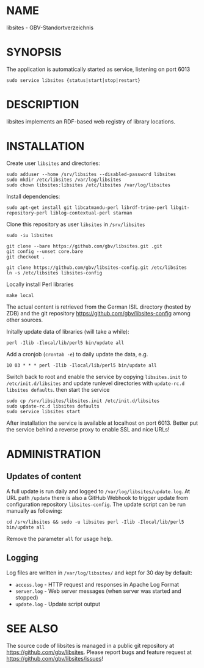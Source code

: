 # NAME

libsites - GBV-Standortverzeichnis

# SYNOPSIS

The application is automatically started as service, listening on port 6013

    sudo service libsites {status|start|stop|restart}

# DESCRIPTION

libsites implements an RDF-based web registry of library locations.

# INSTALLATION

Create user `libsites` and directories:

    sudo adduser --home /srv/libsites --disabled-password libsites
    sudo mkdir /etc/libsites /var/log/libsites
    sudo chown libsites:libsites /etc/libsites /var/log/libsites

Install dependencies:

    sudo apt-get install git libcatmandu-perl librdf-trine-perl libgit-repository-perl liblog-contextual-perl starman 

Clone this repository as user `libsites` in `/srv/libsites`

    sudo -iu libsites

    git clone --bare https://github.com/gbv/libsites.git .git
    git config --unset core.bare
    git checkout .

    git clone https://github.com/gbv/libsites-config.git /etc/libsites
    ln -s /etc/libsites libsites-config

Locally install Perl libraries

    make local

The actual content is retrieved from the German ISIL directory (hosted by ZDB)
and the git repository <https://github.com/gbv/libsites-config> among other sources.

Initally update data of libraries (will take a while):

    perl -Ilib -Ilocal/lib/perl5 bin/update all

Add a cronjob (`crontab -e`) to daily update the data, e.g.

    10 03 * * * perl -Ilib -Ilocal/lib/perl5 bin/update all

Switch back to root and enable the service by copying `libsites.init` to `/etc/init.d/libsites` and update runlevel directories with `update-rc.d libsites defaults`. then start the service

    sudo cp /srv/libsites/libsites.init /etc/init.d/libsites
    sudo update-rc.d libsites defaults
    sudo service libsites start

After installation the service is available at localhost on port 6013. Better
put the service behind a reverse proxy to enable SSL and nice URLs!

# ADMINISTRATION

## Updates of content

A full update is run daily and logged to `/var/log/libsites/update.log`. At URL
path `/update` there is also a GitHub Webhook to trigger update from configuration
repository `libsites-config`. The update script can be run manually as following:

    cd /srv/libsites && sudo -u libsites perl -Ilib -Ilocal/lib/perl5 bin/update all

Remove the parameter `all` for usage help.

## Logging

Log files are written in `/var/log/libsites/` and kept for 30 day by default:

* `access.log` - HTTP request and responses in Apache Log Format
* `server.log` - Web server messages (when server was started and stopped)
* `update.log` - Update script output

# SEE ALSO

The source code of libsites is managed in a public git repository at
<https://github.com/gbv/libsites>. Please report bugs and feature request at
<https://github.com/gbv/libsites/issues>!
